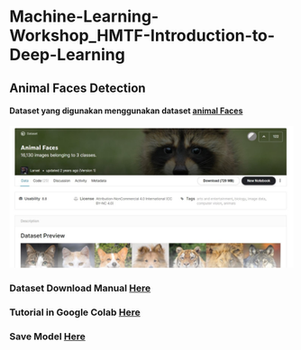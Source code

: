 # Machine-Learning-Workshop_HMTF-Introduction-to-Deep-Learning

## Animal Faces Detection
#### Dataset yang digunakan menggunakan dataset [animal Faces](https://www.kaggle.com/andrewmvd/animal-faces)
![Gambar Dataset](https://raw.githubusercontent.com/Fahlevi20/Machine-Learning-Workshop_HMTF-Introduction-to-Deep-Learning/main/SharedScreenshot.jpg)

### Dataset Download Manual [Here](https://drive.google.com/file/d/1Aed3aeCoIs-onDC26LGKXPes_o8pBkqA/view?usp=sharing)

### Tutorial in Google Colab [Here](https://github.com/Fahlevi20/Machine-Learning-Workshop_HMTF-Introduction-to-Deep-Learning/blob/main/Machine_Learning_Workshop_Introduction_to_Deep_Learning.ipynb)
### Save Model [Here](https://drive.google.com/file/d/1rLto5VO9obh1nYM7AZINZWcK5QkwCJF5/view?usp=sharing)
